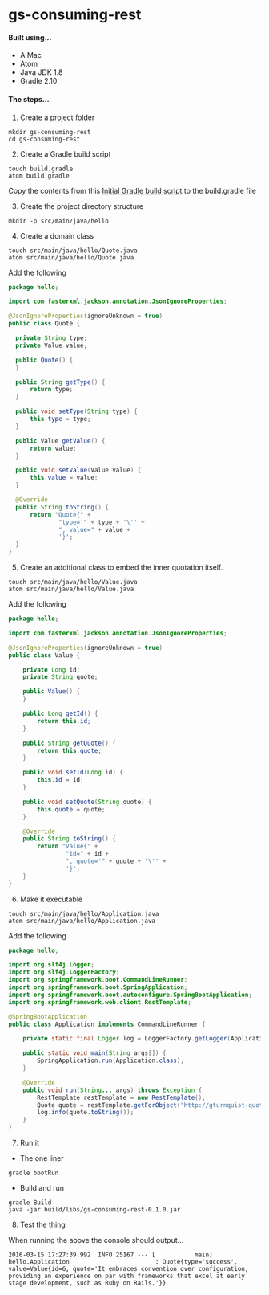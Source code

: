 # gs-consuming-rest

#### Built using...
* A Mac
* Atom
* Java JDK 1.8
* Gradle 2.10

#### The steps...

1. Create a project folder

  ```
  mkdir gs-consuming-rest
  cd gs-consuming-rest
  ```
2. Create a Gradle build script
  ```
  touch build.gradle
  atom build.gradle
  ```
  Copy the contents from this [Initial Gradle build script](  https://github.com/spring-guides/gs-consuming-rest/blob/master/initial/build.gradle) to the build.gradle file

3. Create the project directory structure
  ```
  mkdir -p src/main/java/hello
  ```

4. Create a domain class
  ```
  touch src/main/java/hello/Quote.java
  atom src/main/java/hello/Quote.java
  ```
  Add the following

  ```java
  package hello;

  import com.fasterxml.jackson.annotation.JsonIgnoreProperties;

  @JsonIgnoreProperties(ignoreUnknown = true)
  public class Quote {

    private String type;
    private Value value;

    public Quote() {
    }

    public String getType() {
        return type;
    }

    public void setType(String type) {
        this.type = type;
    }

    public Value getValue() {
        return value;
    }

    public void setValue(Value value) {
        this.value = value;
    }

    @Override
    public String toString() {
        return "Quote{" +
                "type='" + type + '\'' +
                ", value=" + value +
                '}';
    }
  }
  ```

5. Create an additional class to embed the inner quotation itself.
  ```
  touch src/main/java/hello/Value.java
  atom src/main/java/hello/Value.java
  ```
  Add the following

  ```java
  package hello;

  import com.fasterxml.jackson.annotation.JsonIgnoreProperties;

  @JsonIgnoreProperties(ignoreUnknown = true)
  public class Value {

      private Long id;
      private String quote;

      public Value() {
      }

      public Long getId() {
          return this.id;
      }

      public String getQuote() {
          return this.quote;
      }

      public void setId(Long id) {
          this.id = id;
      }

      public void setQuote(String quote) {
          this.quote = quote;
      }

      @Override
      public String toString() {
          return "Value{" +
                  "id=" + id +
                  ", quote='" + quote + '\'' +
                  '}';
      }
  }
  ```  
6. Make it executable
  ```
  touch src/main/java/hello/Application.java
  atom src/main/java/hello/Application.java
  ```
  Add the following

  ```java
  package hello;

  import org.slf4j.Logger;
  import org.slf4j.LoggerFactory;
  import org.springframework.boot.CommandLineRunner;
  import org.springframework.boot.SpringApplication;
  import org.springframework.boot.autoconfigure.SpringBootApplication;
  import org.springframework.web.client.RestTemplate;

  @SpringBootApplication
  public class Application implements CommandLineRunner {

      private static final Logger log = LoggerFactory.getLogger(Application.class);

      public static void main(String args[]) {
          SpringApplication.run(Application.class);
      }

      @Override
      public void run(String... args) throws Exception {
          RestTemplate restTemplate = new RestTemplate();
          Quote quote = restTemplate.getForObject("http://gturnquist-quoters.cfapps.io/api/random", Quote.class);
          log.info(quote.toString());
      }
  }
  ```
7. Run it
  * The one liner
  ```
  gradle bootRun
  ```
  * Build and run
  ```
  gradle Build
  java -jar build/libs/gs-consuming-rest-0.1.0.jar
  ```

8. Test the thing

  When running the above the console should output...
  ```
  2016-03-15 17:27:39.992  INFO 25167 --- [           main] hello.Application                        : Quote{type='success', value=Value{id=6, quote='It embraces convention over configuration, providing an experience on par with frameworks that excel at early stage development, such as Ruby on Rails.'}}
  ```
